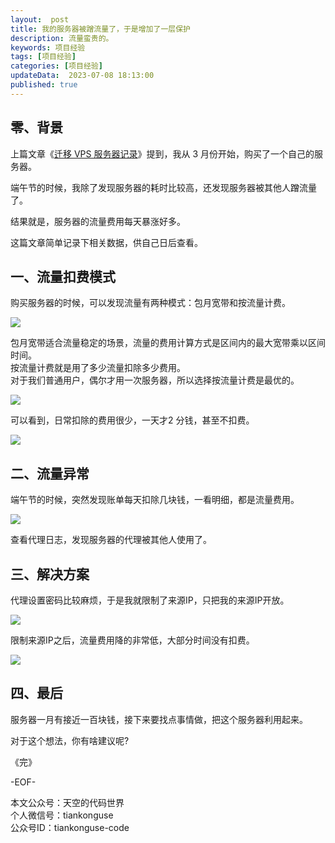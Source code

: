 ```yaml
---   
layout:  post  
title: 我的服务器被蹭流量了，于是增加了一层保护 
description: 流量蛮贵的。          
keywords: 项目经验  
tags: [项目经验]    
categories: [项目经验]  
updateData:  2023-07-08 18:13:00  
published: true  
---  
```



## 零、背景  


上篇文章《[迁移 VPS 服务器记录](https://mp.weixin.qq.com/s/vP_QtBLqCiIC5L_qBx7b_A)》提到，我从 3 月份开始，购买了一个自己的服务器。  


端午节的时候，我除了发现服务器的耗时比较高，还发现服务器被其他人蹭流量了。  


结果就是，服务器的流量费用每天暴涨好多。  


这篇文章简单记录下相关数据，供自己日后查看。  


## 一、流量扣费模式  


购买服务器的时候，可以发现流量有两种模式：包月宽带和按流量计费。  



![](https://res2023.tiankonguse.com/images/2023/07/08/001.png)  



包月宽带适合流量稳定的场景，流量的费用计算方式是区间内的最大宽带乘以区间时间。  
按流量计费就是用了多少流量扣除多少费用。  
对于我们普通用户，偶尔才用一次服务器，所以选择按流量计费是最优的。  


![](https://res2023.tiankonguse.com/images/2023/07/08/002.png) 


可以看到，日常扣除的费用很少，一天才2 分钱，甚至不扣费。  


![](https://res2023.tiankonguse.com/images/2023/07/08/003.png) 


## 二、流量异常  


端午节的时候，突然发现账单每天扣除几块钱，一看明细，都是流量费用。  


![](https://res2023.tiankonguse.com/images/2023/07/08/004.png) 


查看代理日志，发现服务器的代理被其他人使用了。  


## 三、解决方案


代理设置密码比较麻烦，于是我就限制了来源IP，只把我的来源IP开放。  


![](https://res2023.tiankonguse.com/images/2023/07/08/006.png) 



限制来源IP之后，流量费用降的非常低，大部分时间没有扣费。  



![](https://res2023.tiankonguse.com/images/2023/07/08/005.png) 



## 四、最后  


服务器一月有接近一百块钱，接下来要找点事情做，把这个服务器利用起来。  


对于这个想法，你有啥建议呢?  



《完》  


-EOF-  



本文公众号：天空的代码世界  
个人微信号：tiankonguse  
公众号ID：tiankonguse-code  
  

